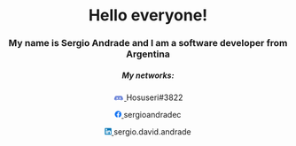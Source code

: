 <div align="center">
  <h1>Hello <b>everyone</b>!</h1>
  <h3>My name is Sergio Andrade and I am a software developer from Argentina </h3>
  
  <h5>My networks:</h5>
  <div align="center">
    <p justify-content="center" >
      <a href="discordapp.com/users/Hosuseri#3822”">
        <img width="20px" height="9px" src="https://github.com/SergioAndrade22/SergioAndrade22/blob/master/discord-svg-chat-background-discord-logo-discord-icon-game-clothing-apparel-dice-transparent-png-2494223.png" />
      </a>
      Hosuseri#3822
    </p>
    <p>
      <a href="https://www.linkedin.com/in/sergiodandradec/">
        <img width="12px" height="12px" src="https://github.com/SergioAndrade22/SergioAndrade22/blob/master/2048px-Facebook_f_logo_(2019).svg.png" />
      </a>
      sergioandradec
    </p>
    <p>
      <a href="https://www.facebook.com/sergio.david.andrade/">
        <img width="12px" height="12px" src="https://github.com/SergioAndrade22/SergioAndrade22/blob/master/174857.png" />
      </a>
      sergio.david.andrade
    </p>
  </div>
</div>
